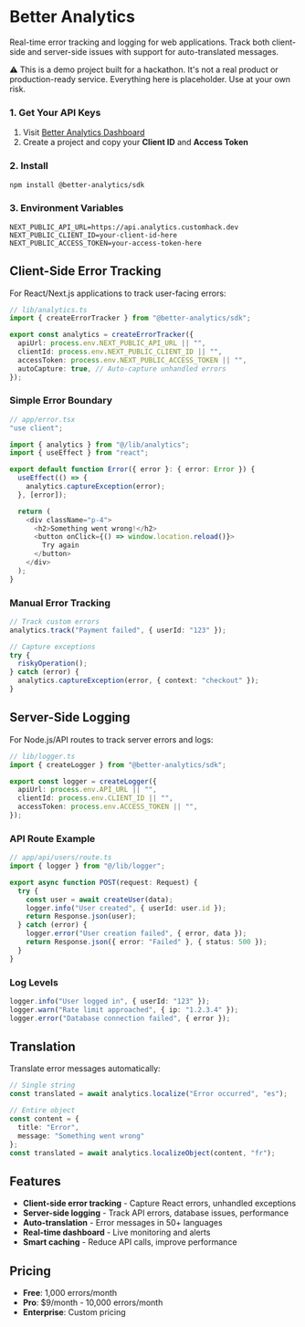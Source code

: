 # Better Analytics

Real-time error tracking and logging for web applications.
Track both client-side and server-side issues with support for auto-translated messages.

⚠️ This is a demo project built for a hackathon. It's not a real product or production-ready service. Everything here is placeholder. Use at your own risk.

### 1. Get Your API Keys

1. Visit [Better Analytics Dashboard](#)
2. Create a project and copy your **Client ID** and **Access Token**

### 2. Install

```bash
npm install @better-analytics/sdk
```

### 3. Environment Variables

```env
NEXT_PUBLIC_API_URL=https://api.analytics.customhack.dev
NEXT_PUBLIC_CLIENT_ID=your-client-id-here
NEXT_PUBLIC_ACCESS_TOKEN=your-access-token-here
```

## Client-Side Error Tracking

For React/Next.js applications to track user-facing errors:

```typescript
// lib/analytics.ts
import { createErrorTracker } from "@better-analytics/sdk";

export const analytics = createErrorTracker({
  apiUrl: process.env.NEXT_PUBLIC_API_URL || "",
  clientId: process.env.NEXT_PUBLIC_CLIENT_ID || "",
  accessToken: process.env.NEXT_PUBLIC_ACCESS_TOKEN || "",
  autoCapture: true, // Auto-capture unhandled errors
});
```

### Simple Error Boundary

```typescript
// app/error.tsx
"use client";

import { analytics } from "@/lib/analytics";
import { useEffect } from "react";

export default function Error({ error }: { error: Error }) {
  useEffect(() => {
    analytics.captureException(error);
  }, [error]);

  return (
    <div className="p-4">
      <h2>Something went wrong!</h2>
      <button onClick={() => window.location.reload()}>
        Try again
      </button>
    </div>
  );
}
```

### Manual Error Tracking

```typescript
// Track custom errors
analytics.track("Payment failed", { userId: "123" });

// Capture exceptions
try {
  riskyOperation();
} catch (error) {
  analytics.captureException(error, { context: "checkout" });
}
```

## Server-Side Logging

For Node.js/API routes to track server errors and logs:

```typescript
// lib/logger.ts
import { createLogger } from "@better-analytics/sdk";

export const logger = createLogger({
  apiUrl: process.env.API_URL || "",
  clientId: process.env.CLIENT_ID || "",
  accessToken: process.env.ACCESS_TOKEN || "",
});
```

### API Route Example

```typescript
// app/api/users/route.ts
import { logger } from "@/lib/logger";

export async function POST(request: Request) {
  try {
    const user = await createUser(data);
    logger.info("User created", { userId: user.id });
    return Response.json(user);
  } catch (error) {
    logger.error("User creation failed", { error, data });
    return Response.json({ error: "Failed" }, { status: 500 });
  }
}
```

### Log Levels

```typescript
logger.info("User logged in", { userId: "123" });
logger.warn("Rate limit approached", { ip: "1.2.3.4" });
logger.error("Database connection failed", { error });
```

## Translation

Translate error messages automatically:

```typescript
// Single string
const translated = await analytics.localize("Error occurred", "es");

// Entire object
const content = {
  title: "Error",
  message: "Something went wrong"
};
const translated = await analytics.localizeObject(content, "fr");
```

## Features

- **Client-side error tracking** - Capture React errors, unhandled exceptions
- **Server-side logging** - Track API errors, database issues, performance
- **Auto-translation** - Error messages in 50+ languages
- **Real-time dashboard** - Live monitoring and alerts
- **Smart caching** - Reduce API calls, improve performance

## Pricing

- **Free**: 1,000 errors/month
- **Pro**: $9/month - 10,000 errors/month
- **Enterprise**: Custom pricing
